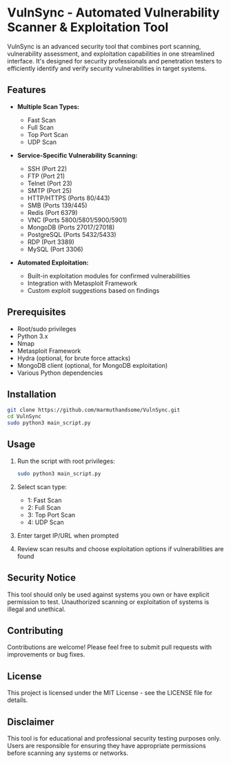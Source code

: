 # VulnSync - Automated Vulnerability Scanner & Exploitation Tool

VulnSync is an advanced security tool that combines port scanning, vulnerability assessment, and exploitation capabilities in one streamlined interface. It's designed for security professionals and penetration testers to efficiently identify and verify security vulnerabilities in target systems.

## Features

- **Multiple Scan Types:**
  - Fast Scan
  - Full Scan
  - Top Port Scan
  - UDP Scan

- **Service-Specific Vulnerability Scanning:**
  - SSH (Port 22)
  - FTP (Port 21)
  - Telnet (Port 23)
  - SMTP (Port 25)
  - HTTP/HTTPS (Ports 80/443)
  - SMB (Ports 139/445)
  - Redis (Port 6379)
  - VNC (Ports 5800/5801/5900/5901)
  - MongoDB (Ports 27017/27018)
  - PostgreSQL (Ports 5432/5433)
  - RDP (Port 3389)
  - MySQL (Port 3306)

- **Automated Exploitation:**
  - Built-in exploitation modules for confirmed vulnerabilities
  - Integration with Metasploit Framework
  - Custom exploit suggestions based on findings

## Prerequisites

- Root/sudo privileges
- Python 3.x
- Nmap
- Metasploit Framework
- Hydra (optional, for brute force attacks)
- MongoDB client (optional, for MongoDB exploitation)
- Various Python dependencies

## Installation

```bash
git clone https://github.com/marmuthandsome/VulnSync.git
cd VulnSync
sudo python3 main_script.py
```

## Usage

1. Run the script with root privileges:
   ```bash
   sudo python3 main_script.py
   ```

2. Select scan type:
   - 1: Fast Scan
   - 2: Full Scan
   - 3: Top Port Scan
   - 4: UDP Scan

3. Enter target IP/URL when prompted

4. Review scan results and choose exploitation options if vulnerabilities are found

## Security Notice

This tool should only be used against systems you own or have explicit permission to test. Unauthorized scanning or exploitation of systems is illegal and unethical.

## Contributing

Contributions are welcome! Please feel free to submit pull requests with improvements or bug fixes.

## License

This project is licensed under the MIT License - see the LICENSE file for details.

## Disclaimer

This tool is for educational and professional security testing purposes only. Users are responsible for ensuring they have appropriate permissions before scanning any systems or networks.
